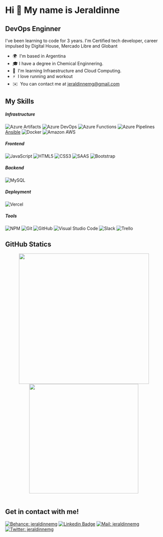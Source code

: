 Hi 👋 My name is Jeraldinne
===========================

DevOps Enginner
--------------------------

I've been learning to code for 3 years. I'm Certified tech developer, career impulsed by Digital House, Mercado Libre and Globant

*   🌍  I'm based in Argentina
*   🎓  I have a degree in Chemical Enginnering.
*   🧠  I'm learning Infraestructure and Cloud Computing.
*   ⚡  I love running and workout
*   ✉️  You can contact me at [jeraldinnemg@gmail.com](mailto:jeraldinnemg@gmail.com)


## My Skills

##### **Infrastructure**

![Azure Artifacts](https://img.shields.io/static/v1?style=for-the-badge&message=Azure+Artifacts&color=CB2E6D&logo=Azure+Artifacts&logoColor=FFFFFF&label=)
![Azure DevOps](https://img.shields.io/static/v1?style=for-the-badge&message=Azure+DevOps&color=0078D7&logo=Azure+DevOps&logoColor=FFFFFF&label=)
![Azure Functions](https://img.shields.io/static/v1?style=for-the-badge&message=Azure+Functions&color=0062AD&logo=Azure+Functions&logoColor=FFFFFF&label=)
![Azure Pipelines](https://img.shields.io/static/v1?style=for-the-badge&message=Azure+Pipelines&color=2560E0&logo=Azure+Pipelines&logoColor=FFFFFF&label=)
[Ansible](https://img.shields.io/static/v1?style=for-the-badge&message=Ansible&color=EE0000&logo=Ansible&logoColor=FFFFFF&label=)
![Docker](https://img.shields.io/static/v1?style=for-the-badge&message=Docker&color=2496ED&logo=Docker&logoColor=FFFFFF&label=)
![Amazon AWS](https://img.shields.io/static/v1?style=for-the-badge&message=Amazon+AWS&color=232F3E&logo=Amazon+AWS&logoColor=FFFFFF&label=)

##### **Frontend**

![JavaScript](https://img.shields.io/badge/JavaScript-F7DF1E?style=for-the-badge&logo=JavaScript&logoColor=white)
![HTML5](https://img.shields.io/badge/-HTML5-E34F26?style=for-the-badge&logo=html5&logoColor=white)
![CSS3](https://img.shields.io/badge/-CSS3-1572B6?style=for-the-badge&logo=css3)
![SAAS](https://img.shields.io/badge/-SASS-ff69b4?style=for-the-badge&logo=sass&logoColor=white)
![Bootstrap](https://img.shields.io/badge/-Bootstrap-563D7C?style=for-the-badge&logo=bootstrap)

##### **Backend**
![MySQL](https://img.shields.io/badge/-MySQL-black?style=for-the-badge&logo=mysql&logoColor=orange)

##### **Deployment**
![Vercel](https://img.shields.io/badge/-Vercel-black?style=for-the-badge&logo=vercel&logoColor=white)

##### **Tools**
![NPM](https://img.shields.io/badge/-NPM-CB3837?style=for-the-badge&logo=npm)
![Git](https://img.shields.io/badge/Git-F05032?style=for-the-badge&logo=Git&logoColor=white)
![GitHub](https://img.shields.io/badge/-GitHub-181717?style=for-the-badge&logo=github)
![Visual Studio Code](https://img.shields.io/badge/Visual_Studio_Code-007ACC?style=for-the-badge&logo=Visual-Studio-Code&logoColor=white)
![Slack](https://img.shields.io/badge/-Slack-3f0f91?style=for-the-badge&logo=slack&logoColor=white)
![Trello](https://img.shields.io/badge/-Trello-1572B6?style=for-the-badge&logo=trello&logoColor=white)                            
</div>
                    
## GitHub Statics
<div align="center">
<div align="center">
<a href="https://github.com/jeraldinnemg/github-readme-stats">
  <img width="417" align="center" src="https://github-readme-stats.vercel.app/api?username=jeraldinnemg&show_icons=true&theme=tokyonight" />
</a>
<a href="https://github.com/jeraldinnemg/convoychat">
  <img width="350" align="center" src="https://github-readme-stats.vercel.app/api/top-langs/?username=jeraldinnemg&layout=compact&theme=tokyonight" />
</a>
</div>
</div>

<br />

## Get in contact with me!

[![Behance: jeraldinnemg](https://img.shields.io/badge/-Behance-blue?style=for-the-badge&logo=behance&logoColor=white)](https://www.behance.net/jeralidea)
[![Linkedin Badge](https://img.shields.io/badge/-LinkedIn-blue?style=for-the-badge&logo=Linkedin&logoColor=white&link=https://www.linkedin.com/in/jeraldinne-molleda/)](https://www.linkedin.com/in/jeraldinne-molleda/)
[![Mail: jeraldinnemg](https://img.shields.io/badge/Gmail-D14836?style=for-the-badge&logo=gmail&logoColor=white)](mailtojeraldinnemg@gmail.com)
[![Twitter: jeraldinnemg](https://img.shields.io/badge/Twitter-1DA1F2?style=for-the-badge&logo=twitter&logoColor=white)](https://twitter.com/jeralidea)


